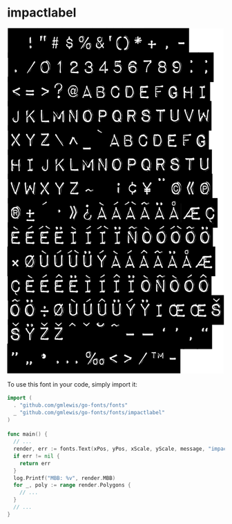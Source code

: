 # impactlabel

![impactlabel](impactlabel.png)

To use this font in your code, simply import it:

```go
import (
  . "github.com/gmlewis/go-fonts/fonts"
  _ "github.com/gmlewis/go-fonts/fonts/impactlabel"
)

func main() {
  // ...
  render, err := fonts.Text(xPos, yPos, xScale, yScale, message, "impactlabel", Center)
  if err != nil {
    return err
  }
  log.Printf("MBB: %v", render.MBB)
  for _, poly := range render.Polygons {
    // ...
  }
  // ...
}
```
